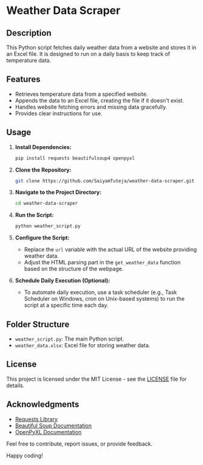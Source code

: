 
# Weather Data Scraper

## Description

This Python script fetches daily weather data from a website and stores it in an Excel file. It is designed to run on a daily basis to keep track of temperature data.

## Features

- Retrieves temperature data from a specified website.
- Appends the data to an Excel file, creating the file if it doesn't exist.
- Handles website fetching errors and missing data gracefully.
- Provides clear instructions for use.

## Usage

1. **Install Dependencies:**
   ```bash
   pip install requests beautifulsoup4 openpyxl
   ```

2. **Clone the Repository:**
   ```bash
   git clone https://github.com/SaiyamTuteja/weather-data-scraper.git
   ```

3. **Navigate to the Project Directory:**
   ```bash
   cd weather-data-scraper
   ```

4. **Run the Script:**
   ```bash
   python weather_script.py
   ```

5. **Configure the Script:**
   - Replace the `url` variable with the actual URL of the website providing weather data.
   - Adjust the HTML parsing part in the `get_weather_data` function based on the structure of the webpage.

6. **Schedule Daily Execution (Optional):**
   - To automate daily execution, use a task scheduler (e.g., Task Scheduler on Windows, cron on Unix-based systems) to run the script at a specific time each day.

## Folder Structure

- `weather_script.py`: The main Python script.
- `weather_data.xlsx`: Excel file for storing weather data.

## License

This project is licensed under the MIT License - see the [LICENSE](LICENSE) file for details.

## Acknowledgments

- [Requests Library](https://docs.python-requests.org/en/latest/)
- [Beautiful Soup Documentation](https://www.crummy.com/software/BeautifulSoup/bs4/doc/)
- [OpenPyXL Documentation](https://openpyxl.readthedocs.io/en/stable/)

Feel free to contribute, report issues, or provide feedback.

Happy coding!

